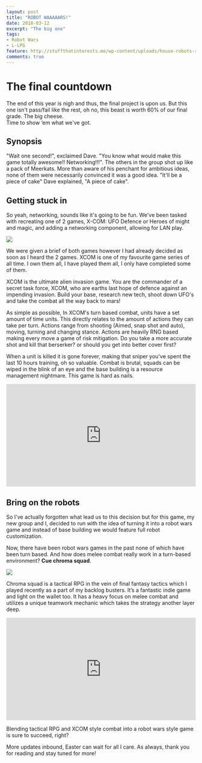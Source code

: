 ```yaml
---
layout: post
title: "ROBOT WAAAAARS!"
date: 2018-03-12
excerpt: "The big one"
tags:
- Robot Wars
- L-LPG
feature: http://stuffthatinterests.me/wp-content/uploads/house-robots-robot-wars.png
comments: true
---
```

# The final countdown
The end of this year is nigh and thus, the final project is upon us.
But this one isn't pass/fail like the rest, oh no, this beast is worth 60% of our final grade. The big cheese. <br>
Time to show ‘em what we've got.

## Synopsis
"Wait one second!", exclaimed Dave. "You know what would make this game totally awesome!! Networking!!!". The others in the group shot up like a pack of Meerkats. More than aware of his penchant for ambitious ideas, none of them were necessarily convinced it was a good idea. "It'll be a piece of cake" Dave explained, "A piece of cake".

## Getting stuck in
So yeah, networking, sounds like it's going to be fun. We've been tasked with recreating one of 2 games, X-COM: UFO Defence or Heroes of might and magic, and adding a networking component, allowing for LAN play.

<img src="https://camo.githubusercontent.com/1906b0eeef127da977abe6ff7cca22500f734109/687474703a2f2f7777772e6162616e646f6e77617265646f732e636f6d2f7075626c69632f6162616e5f696d675f73637265656e732f75666f2d352e6a7067">

We were given a brief of both games however I had already decided as soon as I heard the 2 games. XCOM is one of my favourite game series of all time. I own them all, I have played them all, I only have completed some of them.

XCOM is the ultimate alien invasion game. You are the commander of a secret task force, XCOM, who are earths last hope of defence against an impending invasion. Build your base, research new tech, shoot down UFO's and take the combat all the way back to mars!

As simple as possible, In XCOM's turn based combat, units have a set amount of time units. This directly relates to the amount of actions they can take per turn. Actions range from shooting (Aimed, snap shot and auto), moving, turning and changing stance.
Actions are heavily RNG based making every move a game of risk mitigation. Do you take a more accurate shot and kill that berserker? or should you get into better cover first?

When a unit is killed it is gone forever, making that sniper you've spent the last 10 hours training, oh so valuable. Combat is brutal, squads can be wiped in the blink of an eye and the base building is a resource management nightmare. This game is hard as nails.

<div style='position:relative;padding-bottom:54%'><iframe src='https://gfycat.com/ifr/MassiveAjarGarpike' frameborder='0' scrolling='no' width='100%' height='100%' style='position:absolute;top:0;left:0' allowfullscreen></iframe></div>

## Bring on the robots
So I've actually forgotten what lead us to this decision but for this game, my new group and I, decided to run with the idea of turning it into a robot wars game and instead of base building we would feature full robot customization.

Now, there have been robot wars games in the past none of which have been turn based. And how does melee combat really work in a turn-based environment? **Cue chroma squad**.

<img src="https://steamcdn-a.akamaihd.net/steam/apps/251130/header.jpg?t=1478022434">

Chroma squad is a tactical RPG in the vein of final fantasy tactics which I played recently as a part of my backlog busters. It’s a fantastic indie game and light on the wallet too. It has a heavy focus on melee combat and utilizes a unique teamwork mechanic which takes the strategy another layer deep.

<div style='position:relative;padding-bottom:54%'><iframe src='https://gfycat.com/ifr/ElectricBouncyFlyinglemur' frameborder='0' scrolling='no' width='100%' height='100%' style='position:absolute;top:0;left:0' allowfullscreen></iframe></div>

Blending tactical RPG and XCOM style combat into a robot wars style game is sure to succeed, right?

More updates inbound, Easter can wait for all I care.
As always, thank you for reading and stay tuned for more!